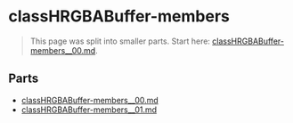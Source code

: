 # classHRGBABuffer-members

> This page was split into smaller parts. Start here: [classHRGBABuffer-members__00.md](classHRGBABuffer-members__00.md).

## Parts

- [classHRGBABuffer-members__00.md](classHRGBABuffer-members__00.md)
- [classHRGBABuffer-members__01.md](classHRGBABuffer-members__01.md)
